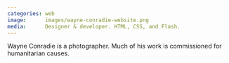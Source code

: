 ```yaml
---
categories: web
image:      images/wayne-conradie-website.png
media:      Designer & developer. HTML, CSS, and Flash.
---
```

Wayne Conradie is a photographer. Much of his work is commissioned for
humanitarian causes.
